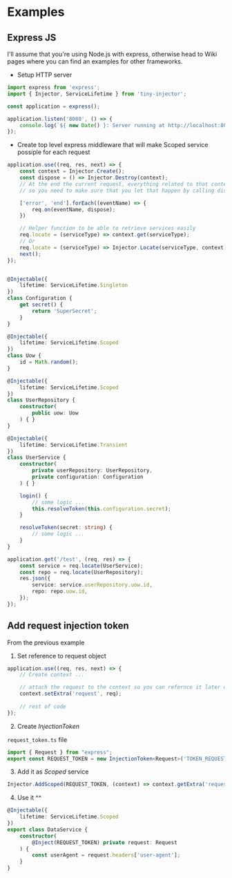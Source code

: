 # Examples

## Express JS

I'll assume that you're using Node.js with express, otherwise head to Wiki pages where you can find an examples for other frameworks.

* Setup HTTP server

```typescript
import express from 'express';
import { Injector, ServiceLifetime } from 'tiny-injector';

const application = express();

application.listen('8080', () => {
    console.log(`${ new Date() }: Server running at http://localhost:8080`);
});
```

* Create top level express middleware that will make Scoped service possiple for each request

```typescript
application.use((req, res, next) => {
    const context = Injector.Create();
    const dispose = () => Injector.Destroy(context);
    // At the end the current request, everything related to that context should be garbage collected
    // so you need to make sure that you let that happen by calling dispose function

    ['error', 'end'].forEach((eventName) => {
        req.on(eventName, dispose);
    })

    // Helper function to be able to retrieve services easily
    req.locate = (serviceType) => context.get(serviceType);
    // Or
    req.locate = (serviceType) => Injector.Locate(serviceType, context);
    next();
});
```

```typescript

@Injectable({
    lifetime: ServiceLifetime.Singleton
})
class Configuration {
    get secret() {
        return 'SuperSecret';
    }
}

@Injectable({
    lifetime: ServiceLifetime.Scoped
})
class Uow {
    id = Math.random();
}

@Injectable({
    lifetime: ServiceLifetime.Scoped
})
class UserRepository {
    constructor(
        public uow: Uow
    ) { }
}

@Injectable({
    lifetime: ServiceLifetime.Transient
})
class UserService {
    constructor(
        private userRepository: UserRepository,
        private configuration: Configuration
    ) { }

    login() {
        // some logic ...
        this.resolveToken(this.configuration.secret);
    }

    resolveToken(secret: string) {
        // some logic ...
    }
}

application.get('/test', (req, res) => {
    const service = req.locate(UserService);
    const repo = req.locate(UserRepository);
    res.json({
        service: service.userRepository.uow.id,
        repo: repo.uow.id,
    });
});
```

## Add request injection token

From the previous example

1. Set reference to request object

```typescript
application.use((req, res, next) => {
    // Create context ...

    // attach the request to the context so you can refernce it later on
    context.setExtra('request', req);
    
    // rest of code 
});
```

2. Create *InjectionToken*

`request_token.ts` file

```typescript
import { Request } from "express";
export const REQUEST_TOKEN = new InjectionToken<Request>('TOKEN_REQUEST');
```

3. Add it as *Scoped* service

```typescript
Injector.AddScoped(REQUEST_TOKEN, (context) => context.getExtra('request'));
```

4. Use it ^^

```typescript
@Injectable({
    lifetime: ServiceLifetime.Scoped
})
export class DataService {
    constructor(
        @Inject(REQUEST_TOKEN) private request: Request
    ) {
        const userAgent = request.headers['user-agent'];
    }
}
```
